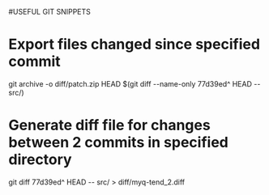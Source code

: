 #USEFUL GIT SNIPPETS

# Export files changed since specified commit
git archive -o diff/patch.zip HEAD $(git diff --name-only 77d39ed^ HEAD -- src/)

# Generate diff file for changes between 2 commits in specified directory
git diff 77d39ed^ HEAD -- src/ > diff/myq-tend_2.diff
